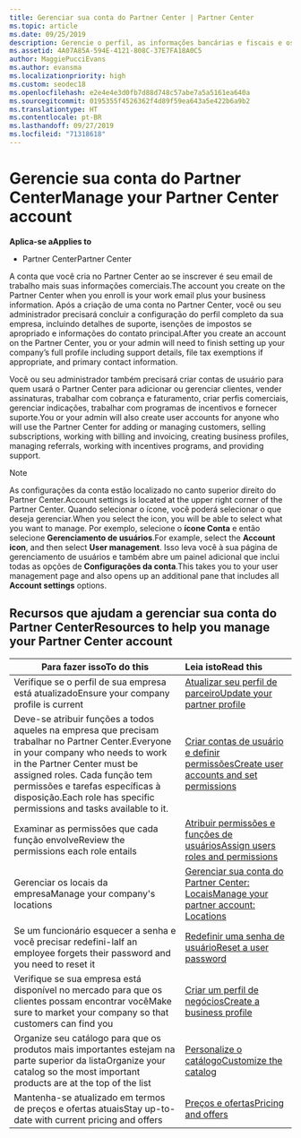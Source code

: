 ```yaml
---
title: Gerenciar sua conta do Partner Center | Partner Center
ms.topic: article
ms.date: 09/25/2019
description: Gerencie o perfil, as informações bancárias e fiscais e os usuários no Partner Center.
ms.assetid: 4A07A85A-594E-4121-808C-37E7FA18A0C5
author: MaggiePucciEvans
ms.author: evansma
ms.localizationpriority: high
ms.custom: seodec18
ms.openlocfilehash: e2e4e4e3d0fb7d88d748c57abe7a5a5161ea640a
ms.sourcegitcommit: 0195355f4526362f4d89f59ea643a5e422b6a9b2
ms.translationtype: HT
ms.contentlocale: pt-BR
ms.lasthandoff: 09/27/2019
ms.locfileid: "71318618"
---
```

# <a name="manage-your-partner-center-account"></a><span data-ttu-id="f6f40-103">Gerencie sua conta do Partner Center</span><span class="sxs-lookup"><span data-stu-id="f6f40-103">Manage your Partner Center account</span></span>

<span data-ttu-id="f6f40-104">**Aplica-se a**</span><span class="sxs-lookup"><span data-stu-id="f6f40-104">**Applies to**</span></span>

-  <span data-ttu-id="f6f40-105">Partner Center</span><span class="sxs-lookup"><span data-stu-id="f6f40-105">Partner Center</span></span>

<span data-ttu-id="f6f40-106">A conta que você cria no Partner Center ao se inscrever é seu email de trabalho mais suas informações comerciais.</span><span class="sxs-lookup"><span data-stu-id="f6f40-106">The account you create on the Partner Center when you enroll is your work email plus your business information.</span></span> <span data-ttu-id="f6f40-107">Após a criação de uma conta no Partner Center, você ou seu administrador precisará concluir a configuração do perfil completo da sua empresa, incluindo detalhes de suporte, isenções de impostos se apropriado e informações do contato principal.</span><span class="sxs-lookup"><span data-stu-id="f6f40-107">After you create an account on the Partner Center, you or your admin will need to finish setting up your company’s full profile including support details, file tax exemptions if appropriate, and primary contact information.</span></span> 

<span data-ttu-id="f6f40-108">Você ou seu administrador também precisará criar contas de usuário para quem usará o Partner Center para adicionar ou gerenciar clientes, vender assinaturas, trabalhar com cobrança e faturamento, criar perfis comerciais, gerenciar indicações, trabalhar com programas de incentivos e fornecer suporte.</span><span class="sxs-lookup"><span data-stu-id="f6f40-108">You or your admin will also create user accounts for anyone who will use the Partner Center for adding or managing customers, selling subscriptions, working with billing and invoicing, creating business profiles, managing referrals, working with incentives programs, and providing support.</span></span>

>[!NOTE]
><span data-ttu-id="f6f40-109">As configurações da conta estão localizado no canto superior direito do Partner Center.</span><span class="sxs-lookup"><span data-stu-id="f6f40-109">Account settings is located at the upper right corner of the Partner Center.</span></span> <span data-ttu-id="f6f40-110">Quando selecionar o ícone, você poderá selecionar o que deseja gerenciar.</span><span class="sxs-lookup"><span data-stu-id="f6f40-110">When you select the icon, you will be able to select what you want to manage.</span></span> <span data-ttu-id="f6f40-111">Por exemplo, selecione o **ícone Conta** e então selecione **Gerenciamento de usuários**.</span><span class="sxs-lookup"><span data-stu-id="f6f40-111">For example, select the **Account icon**, and then select **User management**.</span></span> <span data-ttu-id="f6f40-112">Isso leva você à sua página de gerenciamento de usuários e também abre um painel adicional que inclui todas as opções de **Configurações da conta**.</span><span class="sxs-lookup"><span data-stu-id="f6f40-112">This takes you to your user management page and also opens up an additional pane that includes all **Account settings** options.</span></span>


## <a name="resources-to-help-you-manage-your-partner-center-account"></a><span data-ttu-id="f6f40-113">Recursos que ajudam a gerenciar sua conta do Partner Center</span><span class="sxs-lookup"><span data-stu-id="f6f40-113">Resources to help you manage your Partner Center account</span></span>

|<span data-ttu-id="f6f40-114">**Para fazer isso**</span><span class="sxs-lookup"><span data-stu-id="f6f40-114">**To do this**</span></span>   |<span data-ttu-id="f6f40-115">**Leia isto**</span><span class="sxs-lookup"><span data-stu-id="f6f40-115">**Read this**</span></span>   |
|-----------------------|:-----------------------|
|<span data-ttu-id="f6f40-116">Verifique se o perfil de sua empresa está atualizado</span><span class="sxs-lookup"><span data-stu-id="f6f40-116">Ensure your company profile is current</span></span>   |[<span data-ttu-id="f6f40-117">Atualizar seu perfil de parceiro</span><span class="sxs-lookup"><span data-stu-id="f6f40-117">Update your partner profile</span></span>](update-your-partner-profile.md)|
|<span data-ttu-id="f6f40-118">Deve-se atribuir funções a todos aqueles na empresa que precisam trabalhar no Partner Center.</span><span class="sxs-lookup"><span data-stu-id="f6f40-118">Everyone in your company who needs to work in the Partner Center must be assigned roles.</span></span> <span data-ttu-id="f6f40-119">Cada função tem permissões e tarefas específicas à disposição.</span><span class="sxs-lookup"><span data-stu-id="f6f40-119">Each role has specific permissions and tasks available to it.</span></span>|[<span data-ttu-id="f6f40-120">Criar contas de usuário e definir permissões</span><span class="sxs-lookup"><span data-stu-id="f6f40-120">Create user accounts and set permissions</span></span>](create-user-accounts-and-set-permissions.md)|
|<span data-ttu-id="f6f40-121">Examinar as permissões que cada função envolve</span><span class="sxs-lookup"><span data-stu-id="f6f40-121">Review the permissions each role entails</span></span>|[<span data-ttu-id="f6f40-122">Atribuir permissões e funções de usuários</span><span class="sxs-lookup"><span data-stu-id="f6f40-122">Assign users roles and permissions</span></span>](permissions-overview.md)
|<span data-ttu-id="f6f40-123">Gerenciar os locais da empresa</span><span class="sxs-lookup"><span data-stu-id="f6f40-123">Manage your company's locations</span></span>|[<span data-ttu-id="f6f40-124">Gerenciar sua conta do Partner Center: Locais</span><span class="sxs-lookup"><span data-stu-id="f6f40-124">Manage your partner account: Locations</span></span>](manage-locations.md)
|<span data-ttu-id="f6f40-125">Se um funcionário esquecer a senha e você precisar redefini-la</span><span class="sxs-lookup"><span data-stu-id="f6f40-125">If an employee forgets their password and you need to reset it</span></span>  |[<span data-ttu-id="f6f40-126">Redefinir uma senha de usuário</span><span class="sxs-lookup"><span data-stu-id="f6f40-126">Reset a user password</span></span>](reset-a-user-password.md)|
|<span data-ttu-id="f6f40-127">Verifique se sua empresa está disponível no mercado para que os clientes possam encontrar você</span><span class="sxs-lookup"><span data-stu-id="f6f40-127">Make sure to market your company so that customers can find you</span></span>   |[<span data-ttu-id="f6f40-128">Criar um perfil de negócios</span><span class="sxs-lookup"><span data-stu-id="f6f40-128">Create a business profile</span></span>](create-a-marketing-profile.md)|
|<span data-ttu-id="f6f40-129">Organize seu catálogo para que os produtos mais importantes estejam na parte superior da lista</span><span class="sxs-lookup"><span data-stu-id="f6f40-129">Organize your catalog so the most important products are at the top of the list</span></span>   |[<span data-ttu-id="f6f40-130">Personalize o catálogo</span><span class="sxs-lookup"><span data-stu-id="f6f40-130">Customize the catalog</span></span>](customize-the-catalog.md)|
|<span data-ttu-id="f6f40-131">Mantenha-se atualizado em termos de preços e ofertas atuais</span><span class="sxs-lookup"><span data-stu-id="f6f40-131">Stay up-to-date with current pricing and offers</span></span>   |[<span data-ttu-id="f6f40-132">Preços e ofertas</span><span class="sxs-lookup"><span data-stu-id="f6f40-132">Pricing and offers</span></span>](pricing-and-offers.md)|













 

 




